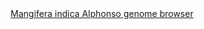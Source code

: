 <div id="Mangifera_indica_Alphonso_genome_browser" align="center">
  <a href="https://ink-blot.github.io/?sessionURL=blob:zZVrb7M2FID_yuRPm0QIEAiQb0lIk6YJud_66lVkwIDDxQQbSFL1v8_NmneaVq3ttEslhMAcc87x8xieQIlyikkKWkARZU3UgABoSKoFTLIY2TBBFLR8GFMkgBz5KEepi0DrCfiQMriaj_jEkLGMtup1D_q1AKUkwS4VaUOEWY2SgoWIh9YUESbwQlJYUdElCQ9msA7jLCQpJXXouojSmlTPUBrsK8hPt2f76yvRPilihq9Z97wIXpgn.pBXi1MPnd4p5COZA33QiMZK9qidZqnRk1dsd15Acud0Lmt3c5hUo2N37k23D8O.T_GyRJYam.0QN6X7ZGAHRZ7V5WC4kI_.Ej1uDGOuz9XCmMbjixUMOmxj7KpHRyWWHTUz7ClpJC.m7ubOWuxG22NwWfd2Pd4QBs8CiIlb8GUHbpjLeksTJEMVVM2svVxpgqmZvO2cYND69l0ALIduxKO_PQF2zjgbQNGxuGISAMk9lINWzZQkXTZNRVN1VTJN.Vl4AkUe_8PwEphyGniPPMz2HmEiJTnjnALfb4jBhdfj4_jKjid.P_gLkTWqTdaeeNNDw7bR_NwvTv5azg_HbDR3F_p2VxkTJxrsktElKOL2Q69aPejD9gquy2KCDmwqMgfzjj7cuk_yBDIe.jLE71_JwjQlDLKX_SqAEOEg5DG6JACXxIRzBnng_CwJP_FD1qRfeFCJKXZwjNl5w1OSCrQaitZU5R9qNP4dFX7s3sV8biiGbBqNvbzn.Bn_hHh7mmZU5N2Ipev_yYxPz_1CosTTdlOm92M1sLpO1E3UBSoVM6KK0.kOHwd.u11tsXcfJef2wDp1MtuBq66L7Nn4gFe5j_8oyudX8eYNH_ldmxLmGKbsTR1k3dSVvxDoVRP1f9HkBWz8t0V5a_YXUqXM1ag7SKpwqG_PcHr0yMpKJlVvqKfLs8Ea9sQ4lyS.P4R3bqX0Z8vxoMytjaXoncXhgUw_pcqbK_l5WWRVaurv26L9h7aIDkw.oMVr2BfiTyPlYhdF99ShaWO8k8O4n8yyszKTDluLaJvYXtJBsoXTznwjo6rUL6S_Xs567Ye0NBx3xDt6j_9tbW6gf7u9_UxiHKQJuqJ.5dZ8_v78Kw--">Mangifera indica Alphonso genome browser</a>
</div>
